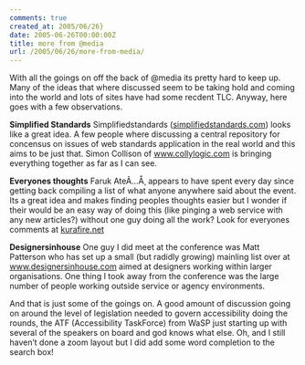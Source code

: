 ```yaml
---
comments: true
created_at: 2005/06/26}
date: 2005-06-26T00:00:00Z
title: more from @media
url: /2005/06/26/more-from-media/
---
```


<p>
With all the goings on off the back of @media its pretty hard to keep up. Many of the ideas that where discussed seem to be taking hold and coming into the world and lots of sites have had some recdent TLC. Anyway, here goes with a few observations.

</p>
<p>
<strong>Simplified Standards</strong>
Simplifiedstandards (<a href="http://www.simplifiedstandards.com/">simplifiedstandards.com</a>) looks like a great idea. A few people where discussing a central repository for concensus on issues of web standards application in the real world and this aims to be just that. Simon Collison of <a href="http://www.collylogic.com">www.collylogic.com</a> is bringing everything together as far as I can see.

</p>
<p>
<strong>Everyones thoughts</strong>
Faruk AteÃ…Å¸ appears to have spent every day since getting back compiling a list of what anyone anywhere said about the event. Its a great idea and makes finding peoples thoughts easier but I wonder if their would be an easy way of doing this (like pinging a web service with any new articles?) without one guy doing all the work?
Look for everyones comments at <a href="http://www.kurafire.net/log/archive/2005/06/11/atmedia-2005-report">kurafire.net</a>

</p>
<p>
<strong>Designersinhouse</strong>
One guy I did meet at the conference was Matt Patterson who has set up a small (but radidly growing) mainling list over at <a href="http://www.designersinhouse.com">www.designersinhouse.com</a> aimed at designers working within larger organisations. One thing I took away from the conference was the large number of people working outside service or agency environments.

</p>
<p>
And that is just some of the goings on. A good amount of discussion going on around the level of legislation needed to govern accessibility doing the rounds, the ATF (Accessibility TaskForce) from WaSP just starting up with several of the speakers on board and god knows what else. Oh, and I still haven’t done a zoom layout but I did add some word completion to the search box!

</p>
